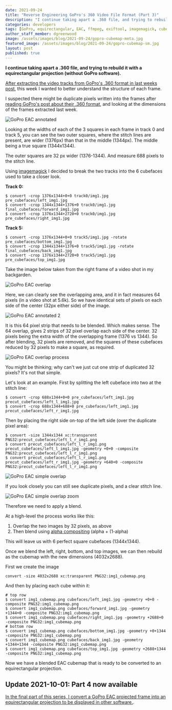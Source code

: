 ```yaml
---
date: 2021-09-24
title: "Reverse Engineering GoPro's 360 Video File Format (Part 3)"
description: "I continue taking apart a .360 file, and trying to rebuild it with a equirectangular projection (without GoPro software)."
categories: developers
tags: [GoPro, equirectangular, EAC, ffmpeg, exiftool, imagemagick, cubemap]
author_staff_member: dgreenwood
image: /assets/images/blog/2021-09-24/gopro-cubemap-meta.jpg
featured_image: /assets/images/blog/2021-09-24/gopro-cubemap-sm.jpg
layout: post
published: true
---
```


**I continue taking apart a .360 file, and trying to rebuild it with a equirectangular projection (without GoPro software).**

[After extracting the video tracks from GoPro's .360 format in last weeks post](/blog/2021/reverse-engineering-gopro-360-file-format-part-2), this week I wanted to better understand the structure of each frame.

I suspected there might be duplicate pixels written into the frames after [reading GoPro's post about their .360 format](https://gopro.com/en/au/news/max-tech-specs-stitching-resolution), and looking at the dimensions of the frames extracted last week.

<img class="img-fluid" src="/assets/images/blog/2021-09-24/annotated-gopro-eac.jpg" alt="GoPro EAC annotated" title="GoPro EAC annotated" />

Looking at the widths of each of the 3 squares in each frame in track 0 and track 5, you can see the two outer squares, where the stitch lines are present, are wider (1376px) than that in the middle (1344px). The middle being a true square (1344x1344).

The outer squares are 32 px wider (1376-1344). And measure 688 pixels to the stitch line.

Using [imagemagick](https://imagemagick.org/script/index.php) I decided to break the two tracks into the 6 cubefaces used to take a closer look.

**Track 0:**

```
$ convert -crop 1376x1344+0+0 track0/img1.jpg pre_cubefaces/left_img1.jpg
$ convert -crop 1344x1344+1376+0 track0/img1.jpg final_cubefaces/forward_img1.jpg
$ convert -crop 1376x1344+2720+0 track0/img1.jpg pre_cubefaces/right_img1.jpg
```

**Track 5:**

```
$ convert -crop 1376x1344+0+0 track5/img1.jpg -rotate pre_cubefaces/bottom_img1.jpg
$ convert -crop 1344x1344+1376+0 track5/img1.jpg -rotate final_cubefaces/back_img1.jpg
$ convert -crop 1376x1344+2720+0 track5/img1.jpg pre_cubefaces/top_img1.jpg
```

Take the image below taken from the right frame of a video shot in my backgarden.

<img class="img-fluid" src="/assets/images/blog/2021-09-24/gopro-eac-overlap.jpg" alt="GoPro EAC overlap" title="GoPro EAC overlap" />

Here, we can clearly see the overlapping area, and it in fact measures 64 pixels (in a video shot at 5.6k). So we have identical sets of pixels on each side of the center (32px either side) of the image.

<img class="img-fluid" src="/assets/images/blog/2021-09-24/annotated-gopro-eac.jpg" alt="GoPro EAC annotated 2" title="GoPro EAC annotated 2" />

It is this 64 pixel strip that needs to be blended. Which makes sense. The 64 overlap, gives 2 strips of 32 pixel overlap each side of the center. 32 pixels being the extra width of the overlapping frame (1376 vs 1344). So after blending, 32 pixels are removed, and the squares of these cubefaces reduced by 32 pixels to make a square, as required.


<img class="img-fluid" src="/assets/images/blog/2021-09-24/gopro-eac-overlap-process.jpg
" alt="GoPro EAC overlap process" title="GoPro EAC overlap process" />

You might be thinking; why can't we just cut one strip of duplicated 32 pixels? It's not that simple.

Let's look at an example. First by splitting the left cubeface into two at the stitch line:

```
$ convert -crop 688x1344+0+0 pre_cubefaces/left_img1.jpg precut_cubefaces/left_l_img1.jpg
$ convert -crop 688x1344+688+0 pre_cubefaces/left_img1.jpg precut_cubefaces/left_r_img1.jpg
```

Then by placing the right side on-top of the left side (over the duplicate pixel area):

```
$ convert -size 1344x1344 xc:transparent PNG32:precut_cubefaces/left_l_r_img1.png
$ convert precut_cubefaces/left_l_r_img1.png precut_cubefaces/left_l_img1.jpg -geometry +0+0 -composite PNG32:precut_cubefaces/left_l_r_img1.png
$ convert precut_cubefaces/left_l_r_img1.png precut_cubefaces/left_r_img1.jpg -geometry +640+0 -composite PNG32:precut_cubefaces/left_l_r_img1.png

```

<img class="img-fluid" src="/assets/images/blog/2021-09-24/gopro-eac-simple-overlap.png" alt="GoPro EAC simple overlap" title="GoPro EAC simple overlap" />

If you look closely you can still see duplicate pixels, and a clear stitch line.

<img class="img-fluid" src="/assets/images/blog/2021-09-24/gopro-eac-simple-overlap-zoom.png" alt="GoPro EAC simple overlap zoom" title="GoPro EAC simple overlap zoom" />

Therefore we need to apply a blend.

At a high-level the process works like this:

1. Overlap the two images by 32 pixels, as above
2. Then blend using [alpha compositing](https://en.wikipedia.org/wiki/Alpha_compositing) (alpha + (1-alpha)

This will leave us with 6 perfect square cubefaces (1344x1344).

Once we blend the left, right, bottom, and top images, we can then rebuild as the cubemap with the new dimensions (4032x2688).

First we create the image

```
convert -size 4032x2688 xc:transparent PNG32:img1_cubemap.png
```

And then by placing each cube within it:

```
# top row
$ convert img1_cubemap.png cubefaces/left_img1.jpg -geometry +0+0 -composite PNG32:img1_cubemap.png
$ convert img1_cubemap.png cubefaces/forward_img1.jpg -geometry +1344+0 -composite PNG32:img1_cubemap.png
$ convert img1_cubemap.png cubefaces/right_img1.jpg -geometry +2688+0 -composite PNG32:img1_cubemap.png
# bottom row
$ convert img1_cubemap.png cubefaces/bottom_img1.jpg -geometry +0+1344 -composite PNG32:img1_cubemap.png
$ convert img1_cubemap.png cubefaces/back_img1.jpg -geometry +1344+1344 -composite PNG32:img1_cubemap.png
$ convert img1_cubemap.png cubefaces/top_img1.jpg -geometry +2688+1344 -composite PNG32:img1_cubemap.png
```

Now we have a blended EAC cubemap that is ready to be converted to an equirectangular projection.

## Update 2021-10-01: Part 4 now available

[In the final part of this series, I convert a GoPro EAC projected frame into an equirectangular projection to be displayed in other software.](/blog/2021/reverse-engineering-gopro-360-file-format-part-4).